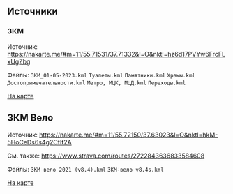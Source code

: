 ## Источники ##

### ЗКМ ###

Источник: https://nakarte.me/#m=11/55.71531/37.71332&l=O&nktl=hz6d17PVYw6FrcFLxUgZbg

Файлы:
`ЗКМ_01-05-2023.kml`
`Туалеты.kml`
`Памятники.kml`
`Храмы.kml`
`Достопримечательности.kml`
`Метро, МЦК, МЦД.kml`
`Переходы.kml`

[На карте](https://nakarte.me/#m=11/55.71686/37.66525&l=O&nktu=https%3A%2F%2Fraw.githubusercontent.com%2FHoverHell%2Fmgr%2Fmaster%2Foriginals%2F%D0%97%D0%9A%D0%9C_01-05-2023.kml%3Fref_type%3Dheads/https%3A%2F%2Fraw.githubusercontent.com%2FHoverHell%2Fmgr%2Fmaster%2Foriginals%2F%D0%A2%D1%83%D0%B0%D0%BB%D0%B5%D1%82%D1%8B.kml%3Fref_type%3Dheads/https%3A%2F%2Fraw.githubusercontent.com%2FHoverHell%2Fmgr%2Fmaster%2Foriginals%2F%D0%9F%D0%B0%D0%BC%D1%8F%D1%82%D0%BD%D0%B8%D0%BA%D0%B8.kml%3Fref_type%3Dheads/https%3A%2F%2Fraw.githubusercontent.com%2FHoverHell%2Fmgr%2Fmaster%2Foriginals%2F%D0%A5%D1%80%D0%B0%D0%BC%D1%8B.kml%3Fref_type%3Dheads/https%3A%2F%2Fraw.githubusercontent.com%2FHoverHell%2Fmgr%2Fmaster%2Foriginals%2F%D0%94%D0%BE%D1%81%D1%82%D0%BE%D0%BF%D1%80%D0%B8%D0%BC%D0%B5%D1%87%D0%B0%D1%82%D0%B5%D0%BB%D1%8C%D0%BD%D0%BE%D1%81%D1%82%D0%B8.kml%3Fref_type%3Dheads/https%3A%2F%2Fraw.githubusercontent.com%2FHoverHell%2Fmgr%2Fmaster%2Foriginals%2F%D0%9C%D0%B5%D1%82%D1%80%D0%BE%2C%20%D0%9C%D0%A6%D0%9A%2C%20%D0%9C%D0%A6%D0%94.kml%3Fref_type%3Dheads/https%3A%2F%2Fraw.githubusercontent.com%2FHoverHell%2Fmgr%2Fmaster%2Foriginals%2F%D0%9F%D0%B5%D1%80%D0%B5%D1%85%D0%BE%D0%B4%D1%8B.kml%3Fref_type%3Dheads)


## ЗКМ Вело ###

Источник: https://nakarte.me/#m=11/55.72150/37.63023&l=O&nktl=hkM-5HoCeDs6s4g2CfIt2A

См. также: https://www.strava.com/routes/2722843636833584608

Файлы:
`ЗКМ вело 2021 (v8.4).kml`
`ЗКМ-вело v8.4s.kml`

[На
карте](https://nakarte.me/#m=11/55.71686/37.66525&l=O&nktu=https%3A%2F%2Fraw.githubusercontent.com%2FHoverHell%2Fmgr%2Fmaster%2Foriginals%2F%D0%97%D0%9A%D0%9C%20%D0%B2%D0%B5%D0%BB%D0%BE%202021%20%28v8.4%29.kml%3Fref_type%3Dheads/https%3A%2F%2Fraw.githubusercontent.com%2FHoverHell%2Fmgr%2Fmaster%2Foriginals%2F%D0%97%D0%9A%D0%9C-%D0%B2%D0%B5%D0%BB%D0%BE%20v8.4s.kml%3Fref_type%3Dheads)
